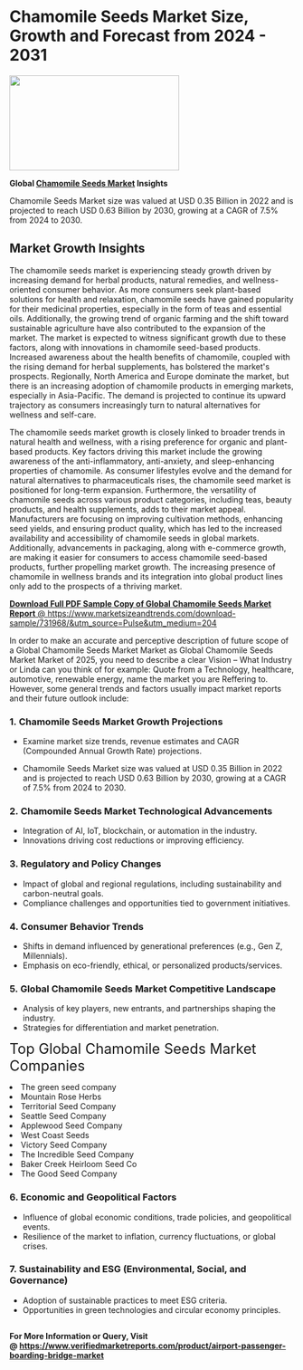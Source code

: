 <H1>Chamomile Seeds Market Size, Growth and Forecast from 2024 - 2031</H1><img class="aligncenter size-medium wp-image-584254" src="https://thirdeyenews.in/wp-content/uploads/2024/09/Global-Market-Research-300x168.jpeg" alt="" width="300" height="168" /><p><strong>Global&nbsp;<a href="https://www.marketsizeandtrends.com/download-sample/731968/&amp;utm_source=Pulse&amp;utm_medium=204">Chamomile Seeds Market</a> Insights</strong></p><p>Chamomile Seeds Market size was valued at USD 0.35 Billion in 2022 and is projected to reach USD 0.63 Billion by 2030, growing at a CAGR of 7.5% from 2024 to 2030.</p><p><h2>Market Growth Insights</h2> <p>The chamomile seeds market is experiencing steady growth driven by increasing demand for herbal products, natural remedies, and wellness-oriented consumer behavior. As more consumers seek plant-based solutions for health and relaxation, chamomile seeds have gained popularity for their medicinal properties, especially in the form of teas and essential oils. Additionally, the growing trend of organic farming and the shift toward sustainable agriculture have also contributed to the expansion of the market. The market is expected to witness significant growth due to these factors, along with innovations in chamomile seed-based products. Increased awareness about the health benefits of chamomile, coupled with the rising demand for herbal supplements, has bolstered the market's prospects. Regionally, North America and Europe dominate the market, but there is an increasing adoption of chamomile products in emerging markets, especially in Asia-Pacific. The demand is projected to continue its upward trajectory as consumers increasingly turn to natural alternatives for wellness and self-care.</p> <p><a href="#"></a></p> <p>The chamomile seeds market growth is closely linked to broader trends in natural health and wellness, with a rising preference for organic and plant-based products. Key factors driving this market include the growing awareness of the anti-inflammatory, anti-anxiety, and sleep-enhancing properties of chamomile. As consumer lifestyles evolve and the demand for natural alternatives to pharmaceuticals rises, the chamomile seed market is positioned for long-term expansion. Furthermore, the versatility of chamomile seeds across various product categories, including teas, beauty products, and health supplements, adds to their market appeal. Manufacturers are focusing on improving cultivation methods, enhancing seed yields, and ensuring product quality, which has led to the increased availability and accessibility of chamomile seeds in global markets. Additionally, advancements in packaging, along with e-commerce growth, are making it easier for consumers to access chamomile seed-based products, further propelling market growth. The increasing presence of chamomile in wellness brands and its integration into global product lines only add to the prospects of a thriving market.</p> <p><a href="#"></p><p><span class=""><strong>Download Full PDF Sample Copy of Global Chamomile Seeds Market Report</strong> @ <a href="https://www.marketsizeandtrends.com/download-sample/731968/&amp;utm_source=Pulse&amp;utm_medium=204" target="_blank">https://www.marketsizeandtrends.com/download-sample/731968/&amp;utm_source=Pulse&amp;utm_medium=204</a></span></p><p>In order to make an accurate and perceptive description of future scope of a Global&nbsp;Chamomile Seeds Market Market as Global&nbsp;Chamomile Seeds Market Market of 2025, you need to describe a clear Vision &ndash; What Industry or Linda can you think of for example: Quote from a Technology, healthcare, automotive, renewable energy, name the market you are Reffering to. However, some general trends and factors usually impact market reports and their future outlook include:</p><h3>1.&nbsp;<strong>Chamomile Seeds Market Growth Projections</strong></h3><ul><li>Examine market size trends, revenue estimates and CAGR (Compounded Annual Growth Rate) projections.</li><li><p>Chamomile Seeds Market size was valued at USD 0.35 Billion in 2022 and is projected to reach USD 0.63 Billion by 2030, growing at a CAGR of 7.5% from 2024 to 2030.</p></li></ul><h3>2.&nbsp;<strong>Chamomile Seeds Market Technological Advancements</strong></h3><ul><li>Integration of AI, IoT, blockchain, or automation in the industry.</li><li>Innovations driving cost reductions or improving efficiency.</li></ul><h3>3.&nbsp;<strong>Regulatory and Policy Changes</strong></h3><ul><li>Impact of global and regional regulations, including sustainability and carbon-neutral goals.</li><li>Compliance challenges and opportunities tied to government initiatives.</li></ul><h3>4.&nbsp;<strong>Consumer Behavior Trends</strong></h3><ul><li>Shifts in demand influenced by generational preferences (e.g., Gen Z, Millennials).</li><li>Emphasis on eco-friendly, ethical, or personalized products/services.</li></ul><h3>5.&nbsp;<strong>Global Chamomile Seeds Market Competitive Landscape</strong></h3><ul><li>Analysis of key players, new entrants, and partnerships shaping the industry.</li><li>Strategies for differentiation and market penetration.</li></ul><p data-pm-slice="1 1 []"><span style="color: inherit; font-family: inherit; font-size: 25px;">Top Global Chamomile Seeds Market Companies</span></p><div class="" data-test-id=""><p><li>The green seed company</li><li> Mountain Rose Herbs</li><li> Territorial Seed Company</li><li> Seattle Seed Company</li><li> Applewood Seed Company</li><li> West Coast Seeds</li><li> Victory Seed Company</li><li> The Incredible Seed Company</li><li> Baker Creek Heirloom Seed Co</li><li> The Good Seed Company</li></p></div><h3>6.&nbsp;<strong>Economic and Geopolitical Factors</strong></h3><ul><li>Influence of global economic conditions, trade policies, and geopolitical events.</li><li>Resilience of the market to inflation, currency fluctuations, or global crises.</li></ul><h3>7.&nbsp;<strong>Sustainability and ESG (Environmental, Social, and Governance)</strong></h3><ul><li>Adoption of sustainable practices to meet ESG criteria.</li><li>Opportunities in green technologies and circular economy principles.</li></ul><h2><strong style="font-size: 14px;">For More Information or Query, Visit @&nbsp;</strong><a style="background-color: #ffffff; font-size: 14px;" href="https://www.marketsizeandtrends.com/report/chamomile-seeds-market/" target="_blank">https://www.verifiedmarketreports.com/product/airport-passenger-boarding-bridge-market</a></h2>

